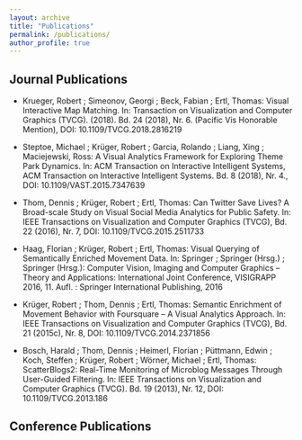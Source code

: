 ```yaml
---
layout: archive
title: "Publications"
permalink: /publications/
author_profile: true
---
```



Journal Publications
------
* <span style="font-size:14px">Krueger, Robert ; Simeonov, Georgi ; Beck, Fabian ; Ertl, Thomas: Visual Interactive Map Matching. In: Transaction on Visualization and Computer Graphics (TVCG). (2018). Bd. 24 (2018), Nr. 6. (Pacific Vis Honorable Mention), DOI: 10.1109/TVCG.2018.2816219 </span>

* <span style="font-size:14px">Steptoe, Michael ; Krüger, Robert ; Garcia, Rolando ; Liang, Xing ; Maciejewski, Ross: A Visual Analytics Framework for Exploring Theme Park Dynamics. In: ACM Transaction on Interactive Intelligent Systems, ACM Transaction on Interactive Intelligent Systems. Bd. 8 (2018), Nr. 4., DOI: 10.1109/VAST.2015.7347639</span>

* <span style="font-size:14px">Thom, Dennis ; Krüger, Robert ; Ertl, Thomas: Can Twitter Save Lives? A Broad-scale Study on Visual Social Media Analytics for Public Safety. In: IEEE Transactions on Visualization and Computer Graphics (TVCG), Bd. 22 (2016), Nr. 7, DOI: 10.1109/TVCG.2015.2511733</span>

* <span style="font-size:14px">Haag, Florian ; Krüger, Robert ; Ertl, Thomas: Visual Querying of Semantically Enriched Movement Data. In: Springer ; Springer (Hrsg.) ; Springer (Hrsg.): Computer Vision, Imaging and Computer Graphics – Theory and Applications: International Joint Conference, VISIGRAPP 2016, 11. Aufl. : Springer International Publishing, 2016</span>

* <span style="font-size:14px">Krüger, Robert ; Thom, Dennis ; Ertl, Thomas: Semantic Enrichment of Movement Behavior with Foursquare – A Visual Analytics Approach. In: IEEE Transactions on Visualization and Computer Graphics (TVCG), Bd. 21 (2015c), Nr. 8, DOI: 10.1109/TVCG.2014.2371856</span>

* <span style="font-size:14px">Bosch, Harald ; Thom, Dennis ; Heimerl, Florian ; Püttmann, Edwin ; Koch, Steffen ; Krüger, Robert ; Wörner, Michael ; Ertl, Thomas: ScatterBlogs2: Real-Time Monitoring of Microblog Messages Through User-Guided Filtering. In: IEEE Transactions on Visualization and Computer Graphics (TVCG). Bd. 19 (2013), Nr. 12, DOI: 10.1109/TVCG.2013.186</span>

Conference Publications
------
